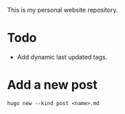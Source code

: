 This is my personal website repository.

# Todo
- Add dynamic last updated tags.

# Add a new post
`hugo new --kind post <name>.md`
